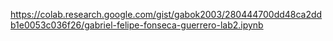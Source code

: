 https://colab.research.google.com/gist/gabok2003/280444700dd48ca2ddb1e0053c036f26/gabriel-felipe-fonseca-guerrero-lab2.ipynb

